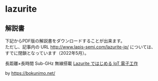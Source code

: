 # lazurite

## 解説書
下記からPDF版の解説書をダウンロードすることが出来ます。  
ただし、記事内の URL http://www.lapis-semi.com/lazurite-jp/ については、すでに閉鎖となっています（2022年5月）。

長距離×長時間 Sub-GHz 無線搭載 
[Lazurite ではじめる IoT 電子工作](https://bokunimo.net/cq/lazurite/Lazurite_20180305.pdf)

by
<https://bokunimo.net/>
